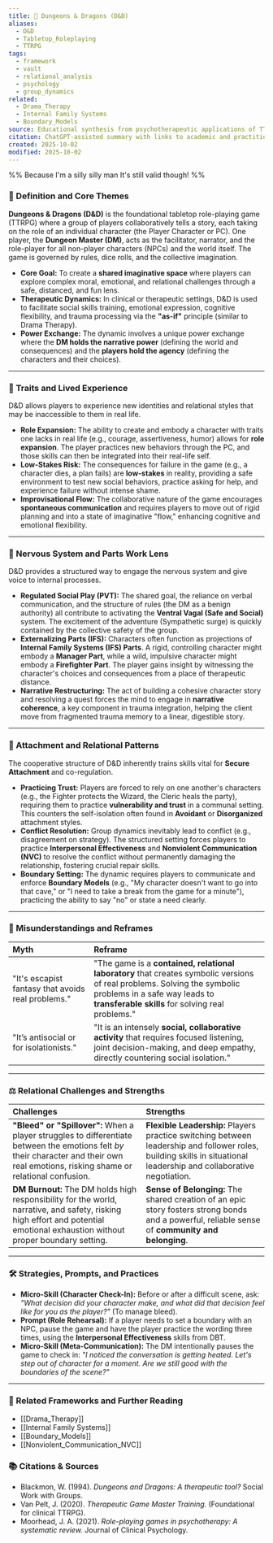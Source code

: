 ```yaml
---
title: 🐉 Dungeons & Dragons (D&D)
aliases:
  - D&D
  - Tabletop_Roleplaying
  - TTRPG
tags:
  - framework
  - vault
  - relational_analysis
  - psychology
  - group_dynamics
related:
  - Drama_Therapy
  - Internal Family Systems
  - Boundary_Models
source: Educational synthesis from psychotherapeutic applications of TTRPGs
citation: ChatGPT-assisted summary with links to academic and practitioner materials
created: 2025-10-02
modified: 2025-10-02
---
```


<!-- @format -->

%% Because I'm a silly silly man It's still valid though! %%

### 🧩 Definition and Core Themes

**Dungeons & Dragons (D&D)** is the foundational tabletop role-playing game (TTRPG)
where a group of players collaboratively tells a story, each taking on the role of an
individual character (the Player Character or PC). One player, the **Dungeon Master
(DM)**, acts as the facilitator, narrator, and the role-player for all non-player
characters (NPCs) and the world itself. The game is governed by rules, dice rolls, and
the collective imagination.

- **Core Goal:** To create a **shared imaginative space** where players can explore
  complex moral, emotional, and relational challenges through a safe, distanced, and fun
  lens.
- **Therapeutic Dynamics:** In clinical or therapeutic settings, D&D is used to
  facilitate social skills training, emotional expression, cognitive flexibility, and
  trauma processing via the **"as-if"** principle (similar to Drama Therapy).
- **Power Exchange:** The dynamic involves a unique power exchange where the **DM holds
  the narrative power** (defining the world and consequences) and the **players hold the
  agency** (defining the characters and their choices).

---

### 🌿 Traits and Lived Experience

D&D allows players to experience new identities and relational styles that may be
inaccessible to them in real life.

- **Role Expansion:** The ability to create and embody a character with traits one lacks
  in real life (e.g., courage, assertiveness, humor) allows for **role expansion**. The
  player practices new behaviors through the PC, and those skills can then be integrated
  into their real-life self.
- **Low-Stakes Risk:** The consequences for failure in the game (e.g., a character dies,
  a plan fails) are **low-stakes** in reality, providing a safe environment to test new
  social behaviors, practice asking for help, and experience failure without intense
  shame.
- **Improvisational Flow:** The collaborative nature of the game encourages
  **spontaneous communication** and requires players to move out of rigid planning and
  into a state of imaginative "flow," enhancing cognitive and emotional flexibility.

---

### 🧠 Nervous System and Parts Work Lens

D&D provides a structured way to engage the nervous system and give voice to internal
processes.

- **Regulated Social Play (PVT):** The shared goal, the reliance on verbal
  communication, and the structure of rules (the DM as a benign authority) all
  contribute to activating the **Ventral Vagal (Safe and Social)** system. The
  excitement of the adventure (Sympathetic surge) is quickly contained by the collective
  safety of the group.
- **Externalizing Parts (IFS):** Characters often function as projections of **Internal
  Family Systems (IFS) Parts**. A rigid, controlling character might embody a **Manager
  Part**, while a wild, impulsive character might embody a **Firefighter Part**. The
  player gains insight by witnessing the character's choices and consequences from a
  place of therapeutic distance.
- **Narrative Restructuring:** The act of building a cohesive character story and
  resolving a quest forces the mind to engage in **narrative coherence**, a key
  component in trauma integration, helping the client move from fragmented trauma memory
  to a linear, digestible story.

---

### 💞 Attachment and Relational Patterns

The cooperative structure of D&D inherently trains skills vital for **Secure
Attachment** and co-regulation.

- **Practicing Trust:** Players are forced to rely on one another's characters (e.g.,
  the Fighter protects the Wizard, the Cleric heals the party), requiring them to
  practice **vulnerability and trust** in a communal setting. This counters the
  self-isolation often found in **Avoidant** or **Disorganized** attachment styles.
- **Conflict Resolution:** Group dynamics inevitably lead to conflict (e.g.,
  disagreement on strategy). The structured setting forces players to practice
  **Interpersonal Effectiveness** and **Nonviolent Communication (NVC)** to resolve the
  conflict without permanently damaging the relationship, fostering crucial repair
  skills.
- **Boundary Setting:** The dynamic requires players to communicate and enforce
  **Boundary Models** (e.g., "My character doesn't want to go into that cave," or "I
  need to take a break from the game for a minute"), practicing the ability to say "no"
  or state a need clearly.

---

### 🔄 Misunderstandings and Reframes

| Myth                                               | Reframe                                                                                                                                                                                                       |
| :------------------------------------------------- | :------------------------------------------------------------------------------------------------------------------------------------------------------------------------------------------------------------ |
| "It's escapist fantasy that avoids real problems." | "The game is a **contained, relational laboratory** that creates symbolic versions of real problems. Solving the symbolic problems in a safe way leads to **transferable skills** for solving real problems." |
| "It’s antisocial or for isolationists."            | "It is an intensely **social, collaborative activity** that requires focused listening, joint decision-making, and deep empathy, directly countering social isolation."                                       |

---

### ⚖️ Relational Challenges and Strengths

| Challenges                                                                                                                                                                              | Strengths                                                                                                                                                           |
| :-------------------------------------------------------------------------------------------------------------------------------------------------------------------------------------- | :------------------------------------------------------------------------------------------------------------------------------------------------------------------ |
| **"Bleed" or "Spillover":** When a player struggles to differentiate between the emotions felt _by_ their character and their own real emotions, risking shame or relational confusion. | **Flexible Leadership:** Players practice switching between leadership and follower roles, building skills in situational leadership and collaborative negotiation. |
| **DM Burnout:** The DM holds high responsibility for the world, narrative, and safety, risking high effort and potential emotional exhaustion without proper boundary setting.          | **Sense of Belonging:** The shared creation of an epic story fosters strong bonds and a powerful, reliable sense of **community and belonging**.                    |

---

### 🛠️ Strategies, Prompts, and Practices

- **Micro-Skill (Character Check-In):** Before or after a difficult scene, ask: _"What
  decision did your character make, and what did that decision feel like for you as the
  player?"_ (To manage bleed).
- **Prompt (Role Rehearsal):** If a player needs to set a boundary with an NPC, pause
  the game and have the player practice the wording three times, using the
  **Interpersonal Effectiveness** skills from DBT.
- **Micro-Skill (Meta-Communication):** The DM intentionally pauses the game to check
  in: _"I noticed the conversation is getting heated. Let's step out of character for a
  moment. Are we still good with the boundaries of the scene?"_

---

### 🔗 Related Frameworks and Further Reading

- [[Drama_Therapy]]
- [[Internal Family Systems]]
- [[Boundary_Models]]
- [[Nonviolent_Communication_NVC]]

### 📚 Citations & Sources

- Blackmon, W. (1994). _Dungeons and Dragons: A therapeutic tool?_ Social Work with
  Groups.
- Van Pelt, J. (2020). _Therapeutic Game Master Training._ (Foundational for clinical
  TTRPG).
- Moorhead, J. A. (2021). _Role-playing games in psychotherapy: A systematic review._
  Journal of Clinical Psychology.
